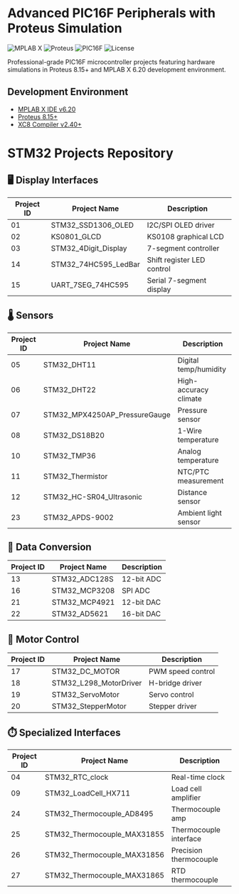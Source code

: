 # Advanced PIC16F Peripherals with Proteus Simulation

![MPLAB X](https://img.shields.io/badge/MPLAB_X-6.20-blue) 
![Proteus](https://img.shields.io/badge/Proteus-8.15+-green)
![PIC16F](https://img.shields.io/badge/PIC16F-Microcontroller-red)
![License](https://img.shields.io/badge/License-MIT-orange)

Professional-grade PIC16F microcontroller projects featuring hardware simulations in Proteus 8.15+ and MPLAB X 6.20 development environment.

## Development Environment
- [MPLAB X IDE v6.20](https://www.microchip.com/en-us/tools-resources/develop/mplab-x-ide)
- [Proteus 8.15+](https://www.labcenter.com)
- [XC8 Compiler v2.40+](https://www.microchip.com/en-us/tools-resources/develop/mplab-xc-compilers)

# STM32 Projects Repository

## 🖥️ Display Interfaces
| Project ID | Project Name                     | Description                          |
|------------|----------------------------------|--------------------------------------|
| 01         | STM32_SSD1306_OLED               | I2C/SPI OLED driver                 |
| 02         | KS0801_GLCD                      | KS0108 graphical LCD                |
| 03         | STM32_4Digit_Display             | 7-segment controller                |
| 14         | STM32_74HC595_LedBar             | Shift register LED control          |
| 15         | UART_7SEG_74HC595                | Serial 7-segment display            |

## 🌡️ Sensors
| Project ID | Project Name                     | Description                          |
|------------|----------------------------------|--------------------------------------|
| 05         | STM32_DHT11                      | Digital temp/humidity               |
| 06         | STM32_DHT22                      | High-accuracy climate               |
| 07         | STM32_MPX4250AP_PressureGauge    | Pressure sensor                     |
| 08         | STM32_DS18B20                    | 1-Wire temperature                  |
| 10         | STM32_TMP36                      | Analog temperature                  |
| 11         | STM32_Thermistor                 | NTC/PTC measurement                 |
| 12         | STM32_HC-SR04_Ultrasonic         | Distance sensor                     |
| 23         | STM32_APDS-9002                  | Ambient light sensor                |

## 🔌 Data Conversion
| Project ID | Project Name                     | Description                          |
|------------|----------------------------------|--------------------------------------|
| 13         | STM32_ADC128S                    | 12-bit ADC                          |
| 16         | STM32_MCP3208                    | SPI ADC                             |
| 21         | STM32_MCP4921                    | 12-bit DAC                          |
| 22         | STM32_AD5621                     | 16-bit DAC                          |

## 🚗 Motor Control
| Project ID | Project Name                     | Description                          |
|------------|----------------------------------|--------------------------------------|
| 17         | STM32_DC_MOTOR                   | PWM speed control                   |
| 18         | STM32_L298_MotorDriver           | H-bridge driver                     |
| 19         | STM32_ServoMotor                 | Servo control                       |
| 20         | STM32_StepperMotor               | Stepper driver                      |

## ⏱️ Specialized Interfaces
| Project ID | Project Name                     | Description                          |
|------------|----------------------------------|--------------------------------------|
| 04         | STM32_RTC_clock                  | Real-time clock                     |
| 09         | STM32_LoadCell_HX711             | Load cell amplifier                 |
| 24         | STM32_Thermocouple_AD8495        | Thermocouple amp                    |
| 25         | STM32_Thermocouple_MAX31855      | Thermocouple interface              |
| 26         | STM32_Thermocouple_MAX31856      | Precision thermocouple              |
| 27         | STM32_Thermocouple_MAX31865      | RTD thermocouple                    |

